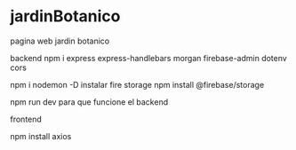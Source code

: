 # jardinBotanico
pagina web jardin botanico

backend
npm i express express-handlebars morgan firebase-admin dotenv cors

npm i nodemon -D
instalar fire storage 
npm install @firebase/storage

npm run dev para que funcione el backend

frontend

npm install axios
